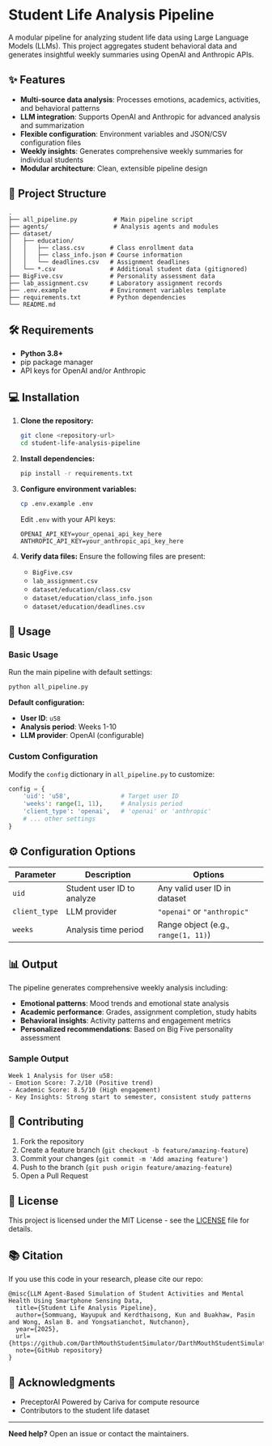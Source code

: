 # Student Life Analysis Pipeline

A modular pipeline for analyzing student life data using Large Language Models (LLMs). This project aggregates student behavioral data and generates insightful weekly summaries using OpenAI and Anthropic APIs.

## ✨ Features

- **Multi-source data analysis**: Processes emotions, academics, activities, and behavioral patterns
- **LLM integration**: Supports OpenAI and Anthropic for advanced analysis and summarization
- **Flexible configuration**: Environment variables and JSON/CSV configuration files
- **Weekly insights**: Generates comprehensive weekly summaries for individual students
- **Modular architecture**: Clean, extensible pipeline design

## 📁 Project Structure

```
.
├── all_pipeline.py          # Main pipeline script
├── agents/                  # Analysis agents and modules
├── dataset/
│   ├── education/
│   │   ├── class.csv       # Class enrollment data
│   │   ├── class_info.json # Course information
│   │   └── deadlines.csv   # Assignment deadlines
│   └── *.csv               # Additional student data (gitignored)
├── BigFive.csv             # Personality assessment data
├── lab_assignment.csv      # Laboratory assignment records
├── .env.example            # Environment variables template
├── requirements.txt        # Python dependencies
└── README.md
```

## 🛠️ Requirements

- **Python 3.8+**
- pip package manager
- API keys for OpenAI and/or Anthropic

## 💻 Installation

1. **Clone the repository:**
   ```bash
   git clone <repository-url>
   cd student-life-analysis-pipeline
   ```

2. **Install dependencies:**
   ```bash
   pip install -r requirements.txt
   ```

3. **Configure environment variables:**
   ```bash
   cp .env.example .env
   ```
   
   Edit `.env` with your API keys:
   ```env
   OPENAI_API_KEY=your_openai_api_key_here
   ANTHROPIC_API_KEY=your_anthropic_api_key_here
   ```

4. **Verify data files:**
   Ensure the following files are present:
   - `BigFive.csv`
   - `lab_assignment.csv`
   - `dataset/education/class.csv`
   - `dataset/education/class_info.json`
   - `dataset/education/deadlines.csv`

## 🚀 Usage

### Basic Usage

Run the main pipeline with default settings:

```bash
python all_pipeline.py
```

**Default configuration:**
- **User ID**: `u58`
- **Analysis period**: Weeks 1-10
- **LLM provider**: OpenAI (configurable)

### Custom Configuration

Modify the `config` dictionary in `all_pipeline.py` to customize:

```python
config = {
    'uid': 'u58',              # Target user ID
    'weeks': range(1, 11),     # Analysis period
    'client_type': 'openai',   # 'openai' or 'anthropic'
    # ... other settings
}
```

## ⚙️ Configuration Options

| Parameter | Description | Options |
|-----------|-------------|---------|
| `uid` | Student user ID to analyze | Any valid user ID in dataset |
| `client_type` | LLM provider | `"openai"` or `"anthropic"` |
| `weeks` | Analysis time period | Range object (e.g., `range(1, 11)`) |

## 📊 Output

The pipeline generates comprehensive weekly analysis including:

- **Emotional patterns**: Mood trends and emotional state analysis
- **Academic performance**: Grades, assignment completion, study habits
- **Behavioral insights**: Activity patterns and engagement metrics
- **Personalized recommendations**: Based on Big Five personality assessment

### Sample Output

```
Week 1 Analysis for User u58:
- Emotion Score: 7.2/10 (Positive trend)
- Academic Score: 8.5/10 (High engagement)
- Key Insights: Strong start to semester, consistent study patterns
```

## 🤝 Contributing

1. Fork the repository
2. Create a feature branch (`git checkout -b feature/amazing-feature`)
3. Commit your changes (`git commit -m 'Add amazing feature'`)
4. Push to the branch (`git push origin feature/amazing-feature`)
5. Open a Pull Request

## 📄 License

This project is licensed under the MIT License - see the [LICENSE](LICENSE) file for details.


## 📚 Citation
If you use this code in your research, please cite our repo:
```
@misc{LLM Agent-Based Simulation of Student Activities and Mental
Health Using Smartphone Sensing Data,
  title={Student Life Analysis Pipeline},
  author={Sommuang, Wayupuk and Kerdthaisong, Kun and Buakhaw, Pasin and Wong, Aslan B. and Yongsatianchot, Nutchanon},
  year={2025},
  url={https://github.com/DarthMouthStudentSimulator/DarthMouthStudentSimulator},
  note={GitHub repository}
}
```

## 🙏 Acknowledgments

- PreceptorAI Powered by Cariva for compute resource
- Contributors to the student life dataset

---

**Need help?** Open an issue or contact the maintainers.
